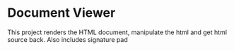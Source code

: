 # Document Viewer
 This project renders the HTML document, manipulate the html and get html source back. Also includes signature pad
